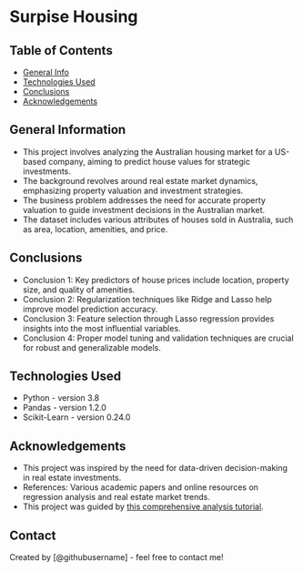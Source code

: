 # Surpise Housing

## Table of Contents
* [General Info](#general-information)
* [Technologies Used](#technologies-used)
* [Conclusions](#conclusions)
* [Acknowledgements](#acknowledgements)

## General Information
- This project involves analyzing the Australian housing market for a US-based company, aiming to predict house values for strategic investments.
- The background revolves around real estate market dynamics, emphasizing property valuation and investment strategies.
- The business problem addresses the need for accurate property valuation to guide investment decisions in the Australian market.
- The dataset includes various attributes of houses sold in Australia, such as area, location, amenities, and price.

## Conclusions
- Conclusion 1: Key predictors of house prices include location, property size, and quality of amenities.
- Conclusion 2: Regularization techniques like Ridge and Lasso help improve model prediction accuracy.
- Conclusion 3: Feature selection through Lasso regression provides insights into the most influential variables.
- Conclusion 4: Proper model tuning and validation techniques are crucial for robust and generalizable models.

## Technologies Used
- Python - version 3.8
- Pandas - version 1.2.0
- Scikit-Learn - version 0.24.0

## Acknowledgements
- This project was inspired by the need for data-driven decision-making in real estate investments.
- References: Various academic papers and online resources on regression analysis and real estate market trends.
- This project was guided by [this comprehensive analysis tutorial](https://www.example.com).

## Contact
Created by [@githubusername] - feel free to contact me!
